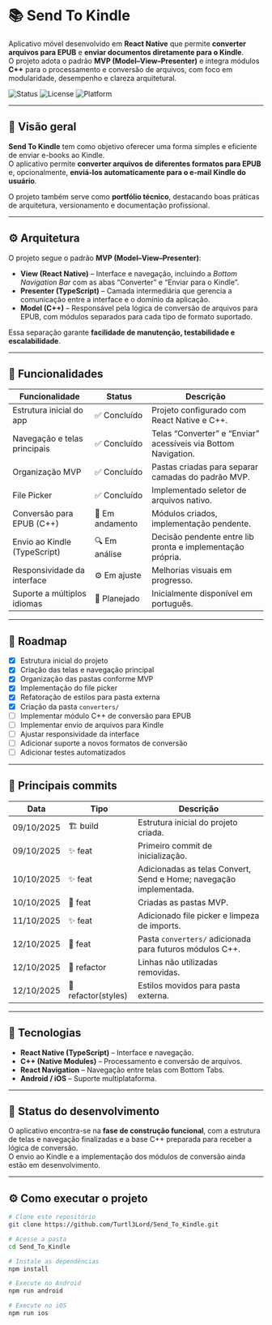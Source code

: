 # 📚 Send To Kindle

Aplicativo móvel desenvolvido em **React Native** que permite **converter arquivos para EPUB** e **enviar documentos diretamente para o Kindle**.  
O projeto adota o padrão **MVP (Model–View–Presenter)** e integra módulos **C++** para o processamento e conversão de arquivos, com foco em modularidade, desempenho e clareza arquitetural.  

![Status](https://img.shields.io/badge/status-em%20desenvolvimento-yellow)
![License](https://img.shields.io/badge/license-MIT-blue)
![Platform](https://img.shields.io/badge/platform-Android%20%7C%20iOS-lightgrey)

---

## 🧭 Visão geral

**Send To Kindle** tem como objetivo oferecer uma forma simples e eficiente de enviar e-books ao Kindle.  
O aplicativo permite **converter arquivos de diferentes formatos para EPUB** e, opcionalmente, **enviá-los automaticamente para o e-mail Kindle do usuário**.  

O projeto também serve como **portfólio técnico**, destacando boas práticas de arquitetura, versionamento e documentação profissional.

---

## ⚙️ Arquitetura

O projeto segue o padrão **MVP (Model–View–Presenter)**:

- **View (React Native)** – Interface e navegação, incluindo a *Bottom Navigation Bar* com as abas “Converter” e “Enviar para o Kindle”.  
- **Presenter (TypeScript)** – Camada intermediária que gerencia a comunicação entre a interface e o domínio da aplicação.  
- **Model (C++)** – Responsável pela lógica de conversão de arquivos para EPUB, com módulos separados para cada tipo de formato suportado.  

Essa separação garante **facilidade de manutenção, testabilidade e escalabilidade**.

---

## 📱 Funcionalidades

| Funcionalidade | Status | Descrição |
|----------------|---------|------------|
| Estrutura inicial do app | ✅ Concluído | Projeto configurado com React Native e C++. |
| Navegação e telas principais | ✅ Concluído | Telas “Converter” e “Enviar” acessíveis via Bottom Navigation. |
| Organização MVP | ✅ Concluído | Pastas criadas para separar camadas do padrão MVP. |
| File Picker | ✅ Concluído | Implementado seletor de arquivos nativo. |
| Conversão para EPUB (C++) | 🔄 Em andamento | Módulos criados, implementação pendente. |
| Envio ao Kindle (TypeScript) | 🔍 Em análise | Decisão pendente entre lib pronta e implementação própria. |
| Responsividade da interface | ⚙️ Em ajuste | Melhorias visuais em progresso. |
| Suporte a múltiplos idiomas | 🧩 Planejado | Inicialmente disponível em português. |

---

## 🚀 Roadmap

- [x] Estrutura inicial do projeto  
- [x] Criação das telas e navegação principal  
- [x] Organização das pastas conforme MVP  
- [x] Implementação do file picker  
- [x] Refatoração de estilos para pasta externa  
- [x] Criação da pasta `converters/`  
- [ ] Implementar módulo C++ de conversão para EPUB  
- [ ] Implementar envio de arquivos para Kindle  
- [ ] Ajustar responsividade da interface  
- [ ] Adicionar suporte a novos formatos de conversão  
- [ ] Adicionar testes automatizados  

---

## 🧩 Principais commits

| Data | Tipo | Descrição |
|------|------|------------|
| 09/10/2025 | 🏗️ build | Estrutura inicial do projeto criada. |
| 09/10/2025 | ✨ feat | Primeiro commit de inicialização. |
| 10/10/2025 | ✨ feat | Adicionadas as telas Convert, Send e Home; navegação implementada. |
| 10/10/2025 | 🧱 feat | Criadas as pastas MVP. |
| 11/10/2025 | ✨ feat | Adicionado file picker e limpeza de imports. |
| 12/10/2025 | 🧩 feat | Pasta `converters/` adicionada para futuros módulos C++. |
| 12/10/2025 | 🔧 refactor | Linhas não utilizadas removidas. |
| 12/10/2025 | 🎨 refactor(styles) | Estilos movidos para pasta externa. |

---

## 🧠 Tecnologias

- **React Native (TypeScript)** – Interface e navegação.  
- **C++ (Native Modules)** – Processamento e conversão de arquivos.  
- **React Navigation** – Navegação entre telas com Bottom Tabs.  
- **Android / iOS** – Suporte multiplataforma.  

---

## 🧪 Status do desenvolvimento

O aplicativo encontra-se na **fase de construção funcional**, com a estrutura de telas e navegação finalizadas e a base C++ preparada para receber a lógica de conversão.  
O envio ao Kindle e a implementação dos módulos de conversão ainda estão em desenvolvimento.

---

## ⚙️ Como executar o projeto

```bash
# Clone este repositório
git clone https://github.com/Turtl3Lord/Send_To_Kindle.git

# Acesse a pasta
cd Send_To_Kindle

# Instale as dependências
npm install

# Execute no Android
npm run android

# Execute no iOS
npm run ios
